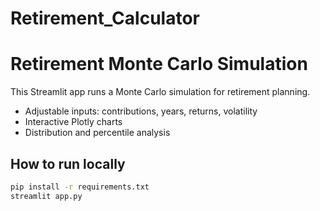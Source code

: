 # Retirement_Calculator
# Retirement Monte Carlo Simulation

This Streamlit app runs a Monte Carlo simulation for retirement planning.
- Adjustable inputs: contributions, years, returns, volatility
- Interactive Plotly charts
- Distribution and percentile analysis

## How to run locally
```bash
pip install -r requirements.txt
streamlit app.py
